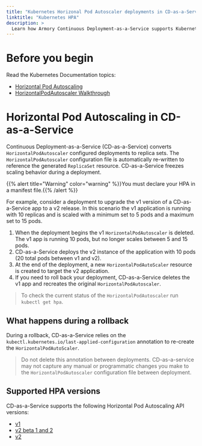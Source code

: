 ```yaml
---
title: "Kubernetes Horizonal Pod Autoscaler deployments in CD-as-a-Service"
linktitle: "Kubernetes HPA"
description: >
  Learn how Armory Continuous Deployment-as-a-Service supports Kubernetes deployments with Horizontal Pod Autoscaling.
---
```


# Before you begin
Read the Kubernetes Documentation topics: 
- [Horizontal Pod Autoscaling](https://kubernetes.io/docs/tasks/run-application/horizontal-pod-autoscale/)
- [HorizontalPodAutoscaler Walkthrough](https://kubernetes.io/docs/tasks/run-application/horizontal-pod-autoscale-walkthrough/)
 
# Horizontal Pod Autoscaling in CD-as-a-Service
Continuous Deployment-as-a-Service (CD-as-a-Service) converts `HorizontalPodAutoscaler` configured deployments to replica sets. The `HorizontalPodAutoscaler` configuration file is automatically re-written to reference the generated `ReplicaSet` resource. CD-as-a-Service freezes scaling behavior during a deployment.

{{% alert title="Warning" color="warning" %}}You must declare your HPA in a manifest file.{{% /alert %}}

For example, consider a deployment to upgrade the v1 version of a CD-as-a-Service app to a v2 release. In this scenario the v1 application is running with 10 replicas and is scaled with a minimum set to 5 pods and a maximum set to 15 pods.

1. When the deployment begins the v1 `HorizontalPodAutoscaler` is deleted. The v1 app is running 10 pods, but no longer scales between 5 and 15 pods.
2. CD-as-a-Service deploys the v2 instance of the application with 10 pods (20 total pods between v1 and v2).
3. At the end of the deployment, a new `HorizontalPodAutoScaler` resource is created to target the v2 application. 
4. If you need to roll back your deployment, CD-as-a-Service deletes the v1 app and recreates the original `HorizontalPodAutoscaler`.

> To check the current status of the `HorizontalPodAutoscaler` run `kubectl get hpa`.

## What happens during a rollback
During a rollback, CD-as-a-Service relies on the `kubectl.kubernetes.io/last-applied-configuration` annotation to re-create the `HorizontalPodAutoScaler`. 

> Do not delete this annotation between deployments. CD-as-a-service may not capture any manual or programmatic changes you make to the `HorizontalPodAutoscaler` configuration file between deployment.

## Supported HPA versions
CD-as-a-Service supports the following Horizontal Pod Autoscaling API versions:
- [v1](https://kubernetes.io/docs/reference/kubernetes-api/workload-resources/horizontal-pod-autoscaler-v1/)
- [v2 beta 1 and 2](https://kubernetes.io/docs/reference/kubernetes-api/workload-resources/horizontal-pod-autoscaler-v2beta2/)
-  [v2](https://kubernetes.io/docs/reference/kubernetes-api/workload-resources/horizontal-pod-autoscaler-v2/)
